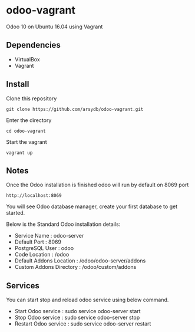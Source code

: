 # odoo-vagrant

Odoo 10 on Ubuntu 16.04 using Vagrant

## Dependencies

* VirtualBox
* Vagrant

## Install

Clone this repository

```
git clone https://github.com/arsydb/odoo-vagrant.git
```

Enter the directory

```
cd odoo-vagrant
```

Start the vagrant

```
vagrant up
```

## Notes

Once the Odoo installation is finished odoo will run by default on 8069 port

```
http://localhost:8069
```

You will see Odoo database manager, create your first database to get started.

Below is the Standard Odoo installation details:

* Service Name : odoo-server
* Default Port : 8069
* PostgreSQL User : odoo
* Code Location : /odoo
* Default Addons Location : /odoo/odoo-server/addons
* Custom Addons Directory : /odoo/custom/addons

## Services

You can start stop and reload odoo service using below command.

* Start Odoo service : sudo service odoo-server start
* Stop Odoo service : sudo service odoo-server stop
* Restart Odoo service : sudo service odoo-server restart
